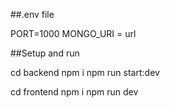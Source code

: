 ##.env file

PORT=1000
MONGO_URI = url

##Setup and run

cd backend
npm i
npm run start:dev

cd frontend
npm i
npm run dev
